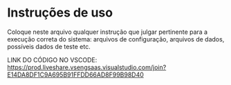 # Instruções de uso

Coloque neste arquivo qualquer instrução que julgar pertinente para a execução correta do sistema: arquivos de configuração, arquivos de dados, possíveis dados de teste etc.


LINK DO CÓDIGO NO VSCODE: 
https://prod.liveshare.vsengsaas.visualstudio.com/join?E14DA8DF1C9A695B91FFDD66AD8F99B98D40
